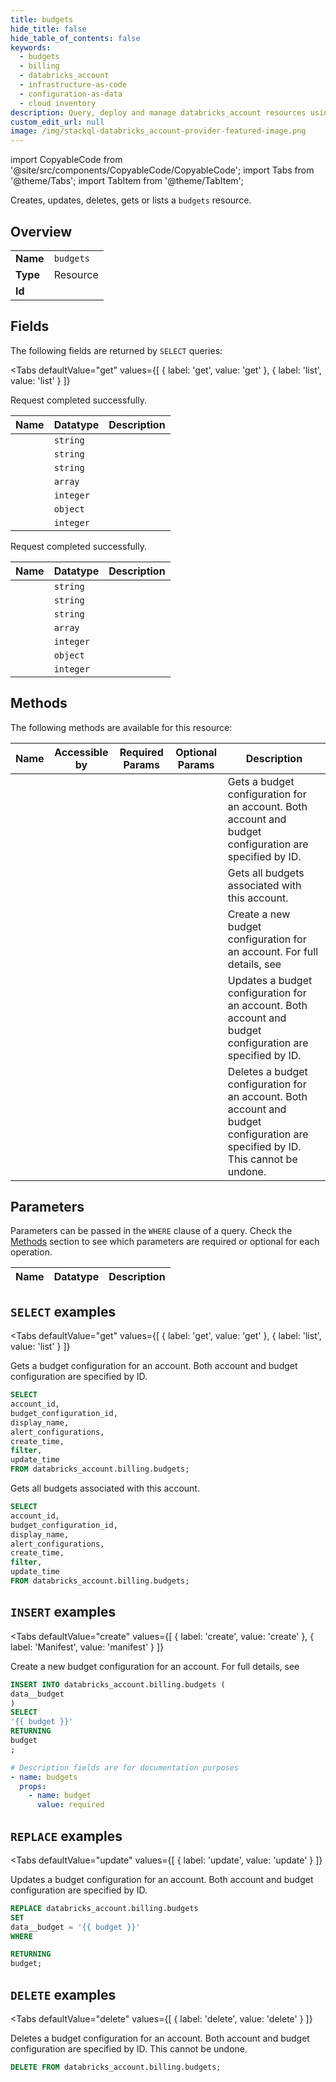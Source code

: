 ```yaml
--- 
title: budgets
hide_title: false
hide_table_of_contents: false
keywords:
  - budgets
  - billing
  - databricks_account
  - infrastructure-as-code
  - configuration-as-data
  - cloud inventory
description: Query, deploy and manage databricks_account resources using SQL
custom_edit_url: null
image: /img/stackql-databricks_account-provider-featured-image.png
---
```


import CopyableCode from '@site/src/components/CopyableCode/CopyableCode';
import Tabs from '@theme/Tabs';
import TabItem from '@theme/TabItem';

Creates, updates, deletes, gets or lists a <code>budgets</code> resource.

## Overview
<table><tbody>
<tr><td><b>Name</b></td><td><code>budgets</code></td></tr>
<tr><td><b>Type</b></td><td>Resource</td></tr>
<tr><td><b>Id</b></td><td><CopyableCode code="databricks_account.billing.budgets" /></td></tr>
</tbody></table>

## Fields

The following fields are returned by `SELECT` queries:

<Tabs
    defaultValue="get"
    values={[
        { label: 'get', value: 'get' },
        { label: 'list', value: 'list' }
    ]}
>
<TabItem value="get">

Request completed successfully.

<table>
<thead>
    <tr>
    <th>Name</th>
    <th>Datatype</th>
    <th>Description</th>
    </tr>
</thead>
<tbody>
<tr>
    <td><CopyableCode code="account_id" /></td>
    <td><code>string</code></td>
    <td></td>
</tr>
<tr>
    <td><CopyableCode code="budget_configuration_id" /></td>
    <td><code>string</code></td>
    <td></td>
</tr>
<tr>
    <td><CopyableCode code="display_name" /></td>
    <td><code>string</code></td>
    <td></td>
</tr>
<tr>
    <td><CopyableCode code="alert_configurations" /></td>
    <td><code>array</code></td>
    <td></td>
</tr>
<tr>
    <td><CopyableCode code="create_time" /></td>
    <td><code>integer</code></td>
    <td></td>
</tr>
<tr>
    <td><CopyableCode code="filter" /></td>
    <td><code>object</code></td>
    <td></td>
</tr>
<tr>
    <td><CopyableCode code="update_time" /></td>
    <td><code>integer</code></td>
    <td></td>
</tr>
</tbody>
</table>
</TabItem>
<TabItem value="list">

Request completed successfully.

<table>
<thead>
    <tr>
    <th>Name</th>
    <th>Datatype</th>
    <th>Description</th>
    </tr>
</thead>
<tbody>
<tr>
    <td><CopyableCode code="account_id" /></td>
    <td><code>string</code></td>
    <td></td>
</tr>
<tr>
    <td><CopyableCode code="budget_configuration_id" /></td>
    <td><code>string</code></td>
    <td></td>
</tr>
<tr>
    <td><CopyableCode code="display_name" /></td>
    <td><code>string</code></td>
    <td></td>
</tr>
<tr>
    <td><CopyableCode code="alert_configurations" /></td>
    <td><code>array</code></td>
    <td></td>
</tr>
<tr>
    <td><CopyableCode code="create_time" /></td>
    <td><code>integer</code></td>
    <td></td>
</tr>
<tr>
    <td><CopyableCode code="filter" /></td>
    <td><code>object</code></td>
    <td></td>
</tr>
<tr>
    <td><CopyableCode code="update_time" /></td>
    <td><code>integer</code></td>
    <td></td>
</tr>
</tbody>
</table>
</TabItem>
</Tabs>

## Methods

The following methods are available for this resource:

<table>
<thead>
    <tr>
    <th>Name</th>
    <th>Accessible by</th>
    <th>Required Params</th>
    <th>Optional Params</th>
    <th>Description</th>
    </tr>
</thead>
<tbody>
<tr>
    <td><a href="#get"><CopyableCode code="get" /></a></td>
    <td><CopyableCode code="select" /></td>
    <td></td>
    <td></td>
    <td>Gets a budget configuration for an account. Both account and budget configuration are specified by ID.</td>
</tr>
<tr>
    <td><a href="#list"><CopyableCode code="list" /></a></td>
    <td><CopyableCode code="select" /></td>
    <td></td>
    <td></td>
    <td>Gets all budgets associated with this account.</td>
</tr>
<tr>
    <td><a href="#create"><CopyableCode code="create" /></a></td>
    <td><CopyableCode code="insert" /></td>
    <td></td>
    <td></td>
    <td>Create a new budget configuration for an account. For full details, see</td>
</tr>
<tr>
    <td><a href="#update"><CopyableCode code="update" /></a></td>
    <td><CopyableCode code="replace" /></td>
    <td></td>
    <td></td>
    <td>Updates a budget configuration for an account. Both account and budget configuration are specified by ID.</td>
</tr>
<tr>
    <td><a href="#delete"><CopyableCode code="delete" /></a></td>
    <td><CopyableCode code="delete" /></td>
    <td></td>
    <td></td>
    <td>Deletes a budget configuration for an account. Both account and budget configuration are specified by ID. This cannot be undone.</td>
</tr>
</tbody>
</table>

## Parameters

Parameters can be passed in the `WHERE` clause of a query. Check the [Methods](#methods) section to see which parameters are required or optional for each operation.

<table>
<thead>
    <tr>
    <th>Name</th>
    <th>Datatype</th>
    <th>Description</th>
    </tr>
</thead>
<tbody>
</tbody>
</table>

## `SELECT` examples

<Tabs
    defaultValue="get"
    values={[
        { label: 'get', value: 'get' },
        { label: 'list', value: 'list' }
    ]}
>
<TabItem value="get">

Gets a budget configuration for an account. Both account and budget configuration are specified by ID.

```sql
SELECT
account_id,
budget_configuration_id,
display_name,
alert_configurations,
create_time,
filter,
update_time
FROM databricks_account.billing.budgets;
```
</TabItem>
<TabItem value="list">

Gets all budgets associated with this account.

```sql
SELECT
account_id,
budget_configuration_id,
display_name,
alert_configurations,
create_time,
filter,
update_time
FROM databricks_account.billing.budgets;
```
</TabItem>
</Tabs>


## `INSERT` examples

<Tabs
    defaultValue="create"
    values={[
        { label: 'create', value: 'create' },
        { label: 'Manifest', value: 'manifest' }
    ]}
>
<TabItem value="create">

Create a new budget configuration for an account. For full details, see

```sql
INSERT INTO databricks_account.billing.budgets (
data__budget
)
SELECT 
'{{ budget }}'
RETURNING
budget
;
```
</TabItem>
<TabItem value="manifest">

```yaml
# Description fields are for documentation purposes
- name: budgets
  props:
    - name: budget
      value: required
```
</TabItem>
</Tabs>


## `REPLACE` examples

<Tabs
    defaultValue="update"
    values={[
        { label: 'update', value: 'update' }
    ]}
>
<TabItem value="update">

Updates a budget configuration for an account. Both account and budget configuration are specified by ID.

```sql
REPLACE databricks_account.billing.budgets
SET 
data__budget = '{{ budget }}'
WHERE 

RETURNING
budget;
```
</TabItem>
</Tabs>


## `DELETE` examples

<Tabs
    defaultValue="delete"
    values={[
        { label: 'delete', value: 'delete' }
    ]}
>
<TabItem value="delete">

Deletes a budget configuration for an account. Both account and budget configuration are specified by ID. This cannot be undone.

```sql
DELETE FROM databricks_account.billing.budgets;
```
</TabItem>
</Tabs>
